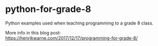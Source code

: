 # python-for-grade-8
Python examples used when teaching programming to a grade 8 class.

More info in this blog post: https://henrikwarne.com/2017/12/17/programming-for-grade-8/
